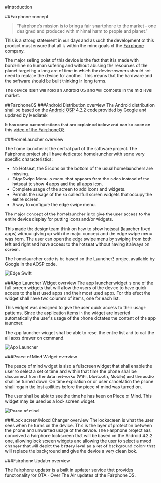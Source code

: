 #Introduction

##Fairphone concept

>“Fairphone’s mission is to bring a fair smartphone to the market – one designed and produced with minimal harm to people and planet.”

This is a strong statement in our days and as such the development of this product must ensure that all is within the mind goals of the [Fairphone](http://fairphone.com) company.

The major selling point of this device is the fact that it is made with borderline no human sufering and without abusing the resources of the planet targeting a long arc of time in which the device owners should not need to replace the device for another. This means that the hardware and the software should be built thinking in long terms.

The device itself will hold an Android OS and will compete in the mid level market.

##FairphoneOS
###Android Distribution overview
The Android distribution shall be based on the [Android OSP](http://source.android.com/) 4.2.2 code provided by Google and updated by Mediatek.

It has some customizations that are explained below and can be seen on this [video of the FairphoneOS](https://vimeo.com/75009732)

###HomeLauncher overview

The home launcher is the central part of the software project. The Fairphone project shall have dedicated homelauncher with some very specific characteristics:

- No Hotseat, the 5 icons on the bottom of the usual homelaunchers are missing.
- EdgeSwipe Menu, a menu that appears from the sides instead of the hotseat to show 4 apps and the all apps icon.
- Complete usage of the screen to add icons and widgets.
- Permits the usage of the so called full screen widgets that occupy the entire screen.
- A way to configure the edge swipe menu.

The major concept of the homelauncher is to give the user access to the entire device display for putting icons and/or widgets.

This made the design team think on how to show hotseat (launcher fixed apps) without giving up with the major concept and the edge swipe menu was born. The user can open the edge swipe menu by swiping from both left and right and have access to the hotseat without having it always on screen.

The homelauncher code is be based on the Launcher2 project available by Google in the AOSP code.

![Edge Swift](http://www.fairphone.com/wp-content/uploads/2013/09/EdgeSwipeMenu_02-168x300.jpg)

###App Launcher Widget overview
The app launcher widget is one of the full screen widgets that will allow the users of the device to have quick access to the last used apps and their most used apps. For this efect the widget shall have two columns of items, one for each list.

This widget was designed to give the user quick access to their usage patterns. Since the application items in the widget are inserted automatically the user's usage of the phone dictates the content of the app launcher.

The app launcher widget shall be able to reset the entire list and to call the all apps drawer on command.

![App Launcher](http://www.fairphone.com/wp-content/uploads/2013/09/DynamicAppLauncher_03-169x300.jpg)

###Peace of Mind Widget overview

The peace of mind widget is also a fullscreen widget that shall enable the user to select a set of time and within that time the phone shall be disconnect from the data networks (WiFi, bluetooth, Mobile) and the audio shall be turned down. On time expiration or on user cancelation the phone shall regain the lost abilities before the piece of mind was turned on.

The user shall be able to see the time he has been on Piece of Mind. This widget may be used as a lock screen widget.

![Peace of mind](http://www.fairphone.com/wp-content/uploads/2013/09/Screenshot_2013-09-20-22-49-35-168x300.png)

###Lock screen/Mood Changer overview
The lockscreen is what the user sees when he turns on the device. This is the layer of protection between the phone and unwanted usage of the device.
The Fairphone project has conceived a Fairphone lockscreen that will be based on the Android 4.2.2 one, allowing lock screen widgets and allowing the user to select a mood changer that will depict the battery level as a set of background colors that will replace the background and give the device a very clean look.

###Fairphone Updater overview

The Fairphone updater is a built in updater service that provides functionality for OTA - Over The Air updates of the Fairphone OS.

